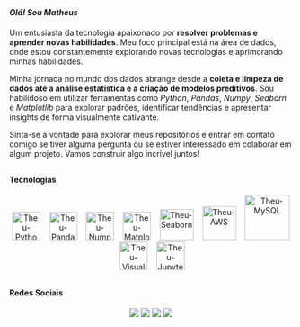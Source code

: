 ##

#### *Olá! Sou Matheus*

Um entusiasta da tecnologia apaixonado por **resolver problemas e aprender novas habilidades**. Meu foco principal está na área de dados, onde estou constantemente explorando novas tecnologias e aprimorando minhas habilidades.

Minha jornada no mundo dos dados abrange desde a **coleta e limpeza de dados até a análise estatística e a criação de modelos preditivos**. Sou habilidoso em utilizar ferramentas como *Python*, *Pandas*, *Numpy*, *Seaborn* e *Matplotlib* para explorar padrões, identificar tendências e apresentar insights de forma visualmente cativante.

Sinta-se à vontade para explorar meus repositórios e entrar em contato comigo se tiver alguma pergunta ou se estiver interessado em colaborar em algum projeto. Vamos construir algo incrível juntos!

##

#### **Tecnologias**

<div align="center">
  <a href="https://www.python.org/"><img alt="Theu-Python" height="50" width="50" src="https://cdn.jsdelivr.net/gh/devicons/devicon/icons/python/python-original.svg"></a>&nbsp;&nbsp;&nbsp;
  <a href="https://pandas.pydata.org/"><img alt="Theu-Pandas" height="50" width="50" src="https://cdn.jsdelivr.net/gh/devicons/devicon@latest/icons/pandas/pandas-original.svg"></a>&nbsp;&nbsp;&nbsp;
  <a href="https://numpy.org/"><img alt="Theu-Numpy" height="50" width="50" src="https://cdn.jsdelivr.net/gh/devicons/devicon@latest/icons/numpy/numpy-plain.svg"></a>&nbsp;&nbsp;&nbsp;
  <a href="https://matplotlib.org/"><img alt="Theu-Matplotlib" height="50" width="50" src="https://cdn.jsdelivr.net/gh/devicons/devicon@latest/icons/matplotlib/matplotlib-plain.svg"></a>&nbsp;&nbsp;&nbsp;
  <a href="https://seaborn.pydata.org/"><img alt="Theu-Seaborn" height="55" width="60" src="https://seaborn.pydata.org/_images/logo-mark-lightbg.svg"></a>&nbsp;&nbsp;&nbsp;
  <a href="https://aws.amazon.com/"><img alt="Theu-AWS" height="60" width="60" src="https://cdn.jsdelivr.net/gh/devicons/devicon@latest/icons/amazonwebservices/amazonwebservices-original-wordmark.svg"></a>&nbsp;&nbsp;&nbsp;
  <a href="https://www.mysql.com/"><img alt="Theu-MySQL" height="80" width="80" src="https://cdn.jsdelivr.net/gh/devicons/devicon@latest/icons/mysql/mysql-original-wordmark.svg"></a>&nbsp;&nbsp;&nbsp;
  <a href="https://code.visualstudio.com"><img alt="Theu-Visualstudiocode" height="50" width="50" src="https://cdn.jsdelivr.net/gh/devicons/devicon@latest/icons/vscode/vscode-original.svg"></a>&nbsp;&nbsp;&nbsp;
  <a href="https://jupyter.org/"><img alt="Theu-Jupyter" height="50" width="50" src="https://cdn.jsdelivr.net/gh/devicons/devicon@latest/icons/jupyter/jupyter-original-wordmark.svg"></a>&nbsp;&nbsp;&nbsp;
</div>
  
##

#### **Redes Sociais**

<div align="center">
  <a href="https://www.linkedin.com/in/theusouza" target="_blank"><img src="https://img.shields.io/badge/-LinkedIn-%230077B5?style=for-the-badge&logo=linkedin&logoColor=white" target="_blank"></a>
  <a href="https://instagram.com/br.theu" target="_blank"><img src="https://img.shields.io/badge/-Instagram-%23E4405F?style=for-the-badge&logo=instagram&logoColor=white" target="_blank"></a>
  <a href="https://wa.me/5511941006505" target="_blank"><img src="https://img.shields.io/badge/WhatsApp-25D366?style=for-the-badge&logo=whatsapp&logoColor=white" target="_blank"></a>
  <a href="mailto:iam.mths.s@gmail.com"><img src="https://img.shields.io/badge/Gmail-333333?style=for-the-badge&logo=gmail&logoColor=red" target="_blank"></a>
</div>
